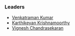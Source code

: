 
### Leaders

* [Venkatraman Kumar](mailto:venkatraman.kumar@owasp.org)
* [Karthikeyan Krishnamoorthy](mailto:karthikeyan.krishnamoorthy@owasp.org)
* [Vignesh Chandrasekaran](mailto:vignesh.chandrasekaran@owasp.org)
